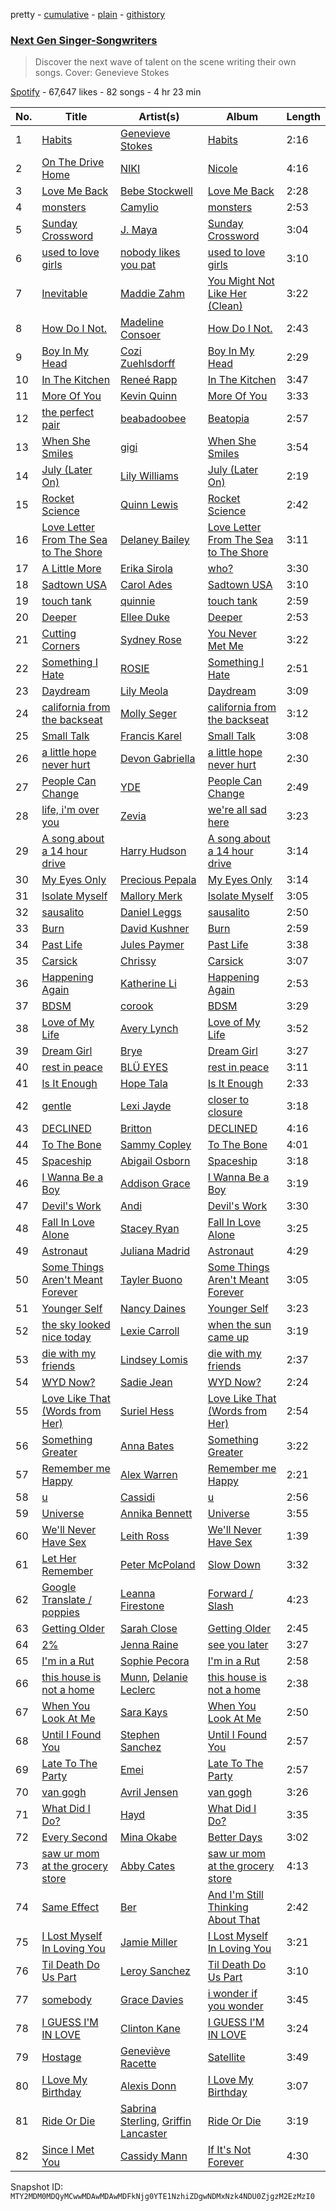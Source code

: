 pretty - [cumulative](/playlists/cumulative/37i9dQZF1DXdbTERrLjYkP.md) - [plain](/playlists/plain/37i9dQZF1DXdbTERrLjYkP) - [githistory](https://github.githistory.xyz/mackorone/spotify-playlist-archive/blob/main/playlists/plain/37i9dQZF1DXdbTERrLjYkP)

### [Next Gen Singer\-Songwriters](https://open.spotify.com/playlist/37i9dQZF1DXdbTERrLjYkP)

> Discover the next wave of talent on the scene writing their own songs\. Cover: Genevieve Stokes

[Spotify](https://open.spotify.com/user/spotify) - 67,647 likes - 82 songs - 4 hr 23 min

| No. | Title | Artist(s) | Album | Length |
|---|---|---|---|---|
| 1 | [Habits](https://open.spotify.com/track/4UGvqm3e7UElrrriPtnhwz) | [Genevieve Stokes](https://open.spotify.com/artist/2uaMjmR0IE0K3oKTQrNZVQ) | [Habits](https://open.spotify.com/album/4KKuhABzFkGE9UAucodfUo) | 2:16 |
| 2 | [On The Drive Home](https://open.spotify.com/track/5HXQI1AJwzmnxLVm7BW1kV) | [NIKI](https://open.spotify.com/artist/2kxP07DLgs4xlWz8YHlvfh) | [Nicole](https://open.spotify.com/album/7gK4I6eM9fYJCfq4IeHx1t) | 4:16 |
| 3 | [Love Me Back](https://open.spotify.com/track/6gbk2Uxer4YJ1uJ9TKt9EI) | [Bebe Stockwell](https://open.spotify.com/artist/2KPSR6XA83w8XYrwWekhA9) | [Love Me Back](https://open.spotify.com/album/3FSnxrJFGEaDSo0pddtkbh) | 2:28 |
| 4 | [monsters](https://open.spotify.com/track/6cQ8IRL1UQR11v4wD4wjo8) | [Camylio](https://open.spotify.com/artist/2Mf6MBoMOgpxxm3QuH9Tk4) | [monsters](https://open.spotify.com/album/0VQQcjbZgXrYNNxijIRva6) | 2:53 |
| 5 | [Sunday Crossword](https://open.spotify.com/track/3CB973XnoNN2QBAF5yaBxU) | [J\. Maya](https://open.spotify.com/artist/6uFYqDeLIwfURuF1yxVqJU) | [Sunday Crossword](https://open.spotify.com/album/6m0eoETUxlI5sWCW6e9akR) | 3:04 |
| 6 | [used to love girls](https://open.spotify.com/track/6g8H6zcEjkQKoKrorN92h7) | [nobody likes you pat](https://open.spotify.com/artist/7pxMZWBZWMMRH3USeGtu1I) | [used to love girls](https://open.spotify.com/album/1aCojGKRcnIPz5XvokeKkX) | 3:10 |
| 7 | [Inevitable](https://open.spotify.com/track/16aUfGKznCQHHi00xCFy6v) | [Maddie Zahm](https://open.spotify.com/artist/5dtPlx7yKOo7KdZGyrfFIq) | [You Might Not Like Her \(Clean\)](https://open.spotify.com/album/1qZD8GiN2m2wxydGdXHpYT) | 3:22 |
| 8 | [How Do I Not.](https://open.spotify.com/track/2HQDOhUcS51VcBem0jmYjJ) | [Madeline Consoer](https://open.spotify.com/artist/1bw2RHxmR0mo75zcrlarDo) | [How Do I Not.](https://open.spotify.com/album/5P2C1iE7qzQkMKHgzsNwo6) | 2:43 |
| 9 | [Boy In My Head](https://open.spotify.com/track/78hDYhsksee92GDqlZumdJ) | [Cozi Zuehlsdorff](https://open.spotify.com/artist/5wMfct6VVvaVQ8xGCXxIUa) | [Boy In My Head](https://open.spotify.com/album/3735SIva27EuXcwKiyugRb) | 2:29 |
| 10 | [In The Kitchen](https://open.spotify.com/track/0XmN2KXDcNbcpeeUoB1HTV) | [Reneé Rapp](https://open.spotify.com/artist/2hUYKu1x0UZQXvzCmggvSn) | [In The Kitchen](https://open.spotify.com/album/3AjfnMxAc6JajluGMxja3Q) | 3:47 |
| 11 | [More Of You](https://open.spotify.com/track/06kYozo6Am3njAuYXy7XJw) | [Kevin Quinn](https://open.spotify.com/artist/3HTHz4rj84gMMV8T3u81op) | [More Of You](https://open.spotify.com/album/6BPN1ae8Yj3YBjA4smeT6p) | 3:33 |
| 12 | [the perfect pair](https://open.spotify.com/track/41P6Tnd8KIHqON0QIydx6a) | [beabadoobee](https://open.spotify.com/artist/35l9BRT7MXmM8bv2WDQiyB) | [Beatopia](https://open.spotify.com/album/2rhNQbqRNxiNQkDXTffe1V) | 2:57 |
| 13 | [When She Smiles](https://open.spotify.com/track/0GBoforl4fd70EQkYkYqIf) | [gigi](https://open.spotify.com/artist/3FVGHhoCQxw0fmNhRMhmOT) | [When She Smiles](https://open.spotify.com/album/2kVhRjlUMhPF9ewhBB3y7j) | 3:54 |
| 14 | [July \(Later On\)](https://open.spotify.com/track/4aOn1poQUctDNYifxmgK61) | [Lily Williams](https://open.spotify.com/artist/1f2q4venkA2pATVTmWhS6Z) | [July \(Later On\)](https://open.spotify.com/album/67pdoqq7ID77qBa26APJ2m) | 2:19 |
| 15 | [Rocket Science](https://open.spotify.com/track/6iTCiGPIy42IDvm0PWDWLA) | [Quinn Lewis](https://open.spotify.com/artist/5n69lhq7BLWqnSjJgNPRh4) | [Rocket Science](https://open.spotify.com/album/7Cb2mXAxynvJSKO4w2DBHN) | 2:42 |
| 16 | [Love Letter From The Sea to The Shore](https://open.spotify.com/track/2uPFYzZXZSgIP6AHKneCLT) | [Delaney Bailey](https://open.spotify.com/artist/3Os4q49SgEN0Tv3fxKw3Sp) | [Love Letter From The Sea to The Shore](https://open.spotify.com/album/5OTyzmAOlaJviW3PhFsxz0) | 3:11 |
| 17 | [A Little More](https://open.spotify.com/track/79Brj2zZ0x84BxnJZ2q5Wd) | [Erika Sirola](https://open.spotify.com/artist/1OHw2r7Diz2rc9JktaFV6N) | [who?](https://open.spotify.com/album/6hJ2X3eSAb9aCeX0isGxl8) | 3:30 |
| 18 | [Sadtown USA](https://open.spotify.com/track/5isaeQhLPaB5dGg0ccJOuX) | [Carol Ades](https://open.spotify.com/artist/3WuoKYR1zeLGxR29c53Vdr) | [Sadtown USA](https://open.spotify.com/album/6mKq3sxLNkjr8k7fFkGENN) | 3:10 |
| 19 | [touch tank](https://open.spotify.com/track/7DrzZN5jaDyE0a0tVuVWnj) | [quinnie](https://open.spotify.com/artist/4aEuFytRb43SAgjchJDk5e) | [touch tank](https://open.spotify.com/album/4cH0G6g1NcPguHQ8aOk1h6) | 2:59 |
| 20 | [Deeper](https://open.spotify.com/track/1R7TJhZujfy7N2fk3wLTrn) | [Ellee Duke](https://open.spotify.com/artist/0mVpmPb8A2f3SZzLwsfY2N) | [Deeper](https://open.spotify.com/album/5NPjgNqomchHldXQcN140j) | 2:53 |
| 21 | [Cutting Corners](https://open.spotify.com/track/6AN3OGCZP8a7935tvYrgDD) | [Sydney Rose](https://open.spotify.com/artist/5vx4pDmiFDyKMhuOIgpiRv) | [You Never Met Me](https://open.spotify.com/album/4rVsCVbWLQWEUXsOfPRzEg) | 3:22 |
| 22 | [Something I Hate](https://open.spotify.com/track/55yU2X0SZI3KFEz7B4YsMd) | [ROSIE](https://open.spotify.com/artist/2bp65KnFOIsIosBoqPzvNL) | [Something I Hate](https://open.spotify.com/album/0sRyc5tDvYwBGm3Rgq5dHo) | 2:51 |
| 23 | [Daydream](https://open.spotify.com/track/7CFPVdKn4FFkIm7rZYhNZQ) | [Lily Meola](https://open.spotify.com/artist/5WC6EbIrTO76x30w5LtzS6) | [Daydream](https://open.spotify.com/album/7N2QQisOFbQ0rWHDwIKd8O) | 3:09 |
| 24 | [california from the backseat](https://open.spotify.com/track/17vwIZ7XPQzJE91ljTjuM5) | [Molly Seger](https://open.spotify.com/artist/0WtS5MfE3iVJN9puXPCjJ9) | [california from the backseat](https://open.spotify.com/album/41uZXshRhF6F1ivv7l58F9) | 3:12 |
| 25 | [Small Talk](https://open.spotify.com/track/5J17jC78SZXMPfcoCvs0Uk) | [Francis Karel](https://open.spotify.com/artist/2ICBdsgeKJwqgRZv2yU5s6) | [Small Talk](https://open.spotify.com/album/7iuROt2yxUMHIrFFni6pyh) | 3:08 |
| 26 | [a little hope never hurt](https://open.spotify.com/track/6WsRXTqNCcY6xplZdac3wB) | [Devon Gabriella](https://open.spotify.com/artist/1rfIKfqoygAsxTWBdzVO2i) | [a little hope never hurt](https://open.spotify.com/album/41e2z36Vmlzd4bTmmkXIY7) | 2:30 |
| 27 | [People Can Change](https://open.spotify.com/track/0dtysSew3Hb1o8e4h1IPSz) | [YDE](https://open.spotify.com/artist/1evuFyLdwoIOIrYxMUfnWW) | [People Can Change](https://open.spotify.com/album/5VR3ZzZuM7c4LaHu1vjOBV) | 2:49 |
| 28 | [life, i'm over you](https://open.spotify.com/track/4tI1u9uQXYLnswRzcysxDo) | [Zevia](https://open.spotify.com/artist/6z9k3E8sR90LH0N4zyOxUu) | [we're all sad here](https://open.spotify.com/album/1twRDbvHKiuFTLeAKfMbH4) | 3:23 |
| 29 | [A song about a 14 hour drive](https://open.spotify.com/track/6DQo14uIZJpra7QYQqY165) | [Harry Hudson](https://open.spotify.com/artist/3btNpz9NEJ8ml352B8S7Qr) | [A song about a 14 hour drive](https://open.spotify.com/album/3LMduFUb5BYbMTTgGWK4RK) | 3:14 |
| 30 | [My Eyes Only](https://open.spotify.com/track/2iD1Ogu3Mck9MuMKIgIBVG) | [Precious Pepala](https://open.spotify.com/artist/2i6GoBzXmwxdD44bUM26M1) | [My Eyes Only](https://open.spotify.com/album/1VChtX56VENbyIyKw0NP19) | 3:14 |
| 31 | [Isolate Myself](https://open.spotify.com/track/24i28lemdaXJuEpmWcoDzU) | [Mallory Merk](https://open.spotify.com/artist/5GHFapUxfP2H2xxuMytwaF) | [Isolate Myself](https://open.spotify.com/album/2m6MKgiZRApIMIxOAptu3C) | 3:05 |
| 32 | [sausalito](https://open.spotify.com/track/0vC9FoWDvGGguQj8csTwnQ) | [Daniel Leggs](https://open.spotify.com/artist/39csiig8WOh2SMguk2nuL5) | [sausalito](https://open.spotify.com/album/3VoZjgGkRjR1aPA0jUeuaX) | 2:50 |
| 33 | [Burn](https://open.spotify.com/track/3gw2Mz111daFVWm7IF0Gb7) | [David Kushner](https://open.spotify.com/artist/33NVpKoXjItPwUJTMZIOiY) | [Burn](https://open.spotify.com/album/5GHOtUAqaPIoUtfQwIQz79) | 2:59 |
| 34 | [Past Life](https://open.spotify.com/track/5Y5GCQcDkcndKKiKel6tK8) | [Jules Paymer](https://open.spotify.com/artist/5RsYo1rckHPH2ERWm3tGeS) | [Past Life](https://open.spotify.com/album/1dTTM2vQpUbvmEYaMAS0rm) | 3:38 |
| 35 | [Carsick](https://open.spotify.com/track/53QIhVdWpIG3NmpkhoqFy6) | [Chrissy](https://open.spotify.com/artist/3QwRBjTeM46BQmREpCiL6f) | [Carsick](https://open.spotify.com/album/2kvGRMPD2fjjzJS9Wwaqdz) | 3:07 |
| 36 | [Happening Again](https://open.spotify.com/track/1XYb7j151Uoan1RVDpt9F4) | [Katherine Li](https://open.spotify.com/artist/6C7CCNJVIGEla8AI1LuBxI) | [Happening Again](https://open.spotify.com/album/6Kf3JOaJGuR058TJqrB4gM) | 2:53 |
| 37 | [BDSM](https://open.spotify.com/track/73WojSE8AHCQvfAcNaDjR8) | [corook](https://open.spotify.com/artist/1rNVlQNJSIESCd5mixdqMt) | [BDSM](https://open.spotify.com/album/4tJMW1h9dl8cTRBdWJoDAf) | 3:29 |
| 38 | [Love of My Life](https://open.spotify.com/track/2KC89XSvZn9EEk8Dt7VuG9) | [Avery Lynch](https://open.spotify.com/artist/7aO285xSsCbjy0q9zEqXEk) | [Love of My Life](https://open.spotify.com/album/2aH0R3lc7cJVwjiQTzoBYp) | 3:52 |
| 39 | [Dream Girl](https://open.spotify.com/track/40NJ6IcslmhpnxVCY0mQUl) | [Brye](https://open.spotify.com/artist/6Z5uMO0V6jlOuZ7LUDrSsC) | [Dream Girl](https://open.spotify.com/album/1d3os2x0L52pyezqlC0lpj) | 3:27 |
| 40 | [rest in peace](https://open.spotify.com/track/20ACQf24bEwSVnKAhVfH5u) | [BLÜ EYES](https://open.spotify.com/artist/2gI1WfmpFmmgSRojy4Jup2) | [rest in peace](https://open.spotify.com/album/0sE1YP1nRz29DgpaogCRsE) | 3:11 |
| 41 | [Is It Enough](https://open.spotify.com/track/5CiwHSUDf9C1Uv0r4nUVLd) | [Hope Tala](https://open.spotify.com/artist/74CcYmmNeHKe5PrZaISk8e) | [Is It Enough](https://open.spotify.com/album/6zmkcJhd5cv7pBrQYPDYfY) | 2:33 |
| 42 | [gentle](https://open.spotify.com/track/7LhVGZrF9jgkT97CaKTlds) | [Lexi Jayde](https://open.spotify.com/artist/69761NObDw2KwmmFgZmxzC) | [closer to closure](https://open.spotify.com/album/6CfZkq2gT8JmDKJGgHOIf1) | 3:18 |
| 43 | [DECLINED](https://open.spotify.com/track/1OvTmyB5Rh9Gn1rqlqgTMY) | [Britton](https://open.spotify.com/artist/2VjEhHV3KaZlYg2js0Mqr0) | [DECLINED](https://open.spotify.com/album/0BVDq72SfkUvDv11NuLyHP) | 4:16 |
| 44 | [To The Bone](https://open.spotify.com/track/31A6HUffhAwFHlk5akfxiD) | [Sammy Copley](https://open.spotify.com/artist/2Ss8myJnkg66YWeaVqtOmN) | [To The Bone](https://open.spotify.com/album/2pBLBGkgGi5xgoPz5Wqudg) | 4:01 |
| 45 | [Spaceship](https://open.spotify.com/track/2H5swlv8mYd3P6R8mgeAPZ) | [Abigail Osborn](https://open.spotify.com/artist/5gv5fvzy1TWJmDj7jyMiLO) | [Spaceship](https://open.spotify.com/album/6D6ziDPPrgFye3Q0rJ4Bxv) | 3:18 |
| 46 | [I Wanna Be a Boy](https://open.spotify.com/track/5waXXk9DjEZ7LvaeDylbte) | [Addison Grace](https://open.spotify.com/artist/39EIRTZx1JjfeDLVdbj2ap) | [I Wanna Be a Boy](https://open.spotify.com/album/1CqhdFxHAyTGkmJNZMrHNw) | 3:19 |
| 47 | [Devil's Work](https://open.spotify.com/track/0RRZVMWLdovT58YKbVG4sV) | [Andi](https://open.spotify.com/artist/7fEXIS5LgSLbCdzTePqe0V) | [Devil's Work](https://open.spotify.com/album/5E0v1l0J7Nd3smRv9NYMKk) | 3:30 |
| 48 | [Fall In Love Alone](https://open.spotify.com/track/5xwBIieMMFUmLDgvG4DjFe) | [Stacey Ryan](https://open.spotify.com/artist/3sXwEUqxSzb11VpuFa5cvJ) | [Fall In Love Alone](https://open.spotify.com/album/0ASnNAycI0eu91gMm9Jfe4) | 3:25 |
| 49 | [Astronaut](https://open.spotify.com/track/7oC2PFdQllzwRhsaTWQUAX) | [Juliana Madrid](https://open.spotify.com/artist/6RhkgeqhRai3jy4ULSlxFx) | [Astronaut](https://open.spotify.com/album/1lvviZbYiV4VJpawVDcXVm) | 4:29 |
| 50 | [Some Things Aren't Meant Forever](https://open.spotify.com/track/3rbOx276Sg54mKg1wtw3TZ) | [Tayler Buono](https://open.spotify.com/artist/5doPfvddXXjtQIJu9rQEz5) | [Some Things Aren't Meant Forever](https://open.spotify.com/album/6oXh4YBENKSxvNm1qwdwru) | 3:05 |
| 51 | [Younger Self](https://open.spotify.com/track/6URJ4SjwwDw8XOFwYN6rY5) | [Nancy Daines](https://open.spotify.com/artist/4OJNnbwrNhUSPNJGvL71jR) | [Younger Self](https://open.spotify.com/album/6AkBIRxlFJ7lW4gcjl3aNe) | 3:23 |
| 52 | [the sky looked nice today](https://open.spotify.com/track/1R0WKnVaUrZbEyJNHSVlgX) | [Lexie Carroll](https://open.spotify.com/artist/0j3JsMUkjmRIqTi1xQ5dp0) | [when the sun came up](https://open.spotify.com/album/2MrUkSTLolgDJTboaxwCXl) | 3:19 |
| 53 | [die with my friends](https://open.spotify.com/track/3fVNNTKNNZr7qkoxk6frOL) | [Lindsey Lomis](https://open.spotify.com/artist/7qY2O8bWspXlSwQl5JAkvn) | [die with my friends](https://open.spotify.com/album/4p0YtcDjEjfDcQ1CDclkY2) | 2:37 |
| 54 | [WYD Now?](https://open.spotify.com/track/3ZBeHiRJUj1vdiU8zzGPgb) | [Sadie Jean](https://open.spotify.com/artist/0sMAHzxguan2KpnKFZPW2d) | [WYD Now?](https://open.spotify.com/album/7vHnOZjiqPEgDP6BkmEp2Z) | 2:24 |
| 55 | [Love Like That \(Words from Her\)](https://open.spotify.com/track/1ALOR6EcFzN0AcIAzwWl2U) | [Suriel Hess](https://open.spotify.com/artist/5MLIxVYkY4Fc2dwdaYSS8G) | [Love Like That \(Words from Her\)](https://open.spotify.com/album/2cyVImStYiCtHmE3xdlWIy) | 2:54 |
| 56 | [Something Greater](https://open.spotify.com/track/7rHQU2YxurHZZv2KgH2bmu) | [Anna Bates](https://open.spotify.com/artist/4JLqUtfyFvInfcLILCOIJx) | [Something Greater](https://open.spotify.com/album/25KmIokaKnmcktRqyafh12) | 3:22 |
| 57 | [Remember me Happy](https://open.spotify.com/track/6LmgJRJKksk4FlSWBBLWpw) | [Alex Warren](https://open.spotify.com/artist/0fTSzq9jAh4c36UVb4V7CB) | [Remember me Happy](https://open.spotify.com/album/1mtobYhOLhqQzk9V5zSxKj) | 2:21 |
| 58 | [u](https://open.spotify.com/track/7rdszPyYKNM1W5Y2CMRwJI) | [Cassidi](https://open.spotify.com/artist/3hHnYAexHQ3wYGYno6LArK) | [u](https://open.spotify.com/album/1A51GvRGFj70bKPZMF5KRN) | 2:56 |
| 59 | [Universe](https://open.spotify.com/track/6Cm5uLnM47WzZUZifIqMgM) | [Annika Bennett](https://open.spotify.com/artist/6p6WfcngzvbVPbmV9HMb5l) | [Universe](https://open.spotify.com/album/6UI2kIBhFmj2LRcfRzjnQl) | 3:55 |
| 60 | [We'll Never Have Sex](https://open.spotify.com/track/4zXuYQNDmw3dlauyc8q3Kd) | [Leith Ross](https://open.spotify.com/artist/4nxKz1dRYXnsGzN1lUURtG) | [We'll Never Have Sex](https://open.spotify.com/album/7ji2CX2KOzJgYY1Du1aaS3) | 1:39 |
| 61 | [Let Her Remember](https://open.spotify.com/track/5LO2ZPe4MPJqrTyGnhypyL) | [Peter McPoland](https://open.spotify.com/artist/23E65IfLBGQv0FBrMwCcG2) | [Slow Down](https://open.spotify.com/album/5DetXihzyXyvc9JDXaQsCU) | 3:32 |
| 62 | [Google Translate / poppies](https://open.spotify.com/track/5SWkedKGlTLmjMRvhu0xXX) | [Leanna Firestone](https://open.spotify.com/artist/31431J9PD3bfNsPKkezt0d) | [Forward / Slash](https://open.spotify.com/album/2pBKpl9tmGPszEickvA8qi) | 4:23 |
| 63 | [Getting Older](https://open.spotify.com/track/3ug0z5meuf80xze4Pq7KUf) | [Sarah Close](https://open.spotify.com/artist/5nQybVOGIy5TZ1XK9CaDiS) | [Getting Older](https://open.spotify.com/album/0QlI1E0LgBtZNHeCGt0WSI) | 2:45 |
| 64 | [2%](https://open.spotify.com/track/4fV8zuE5GmRCjzl8b3JUgg) | [Jenna Raine](https://open.spotify.com/artist/3aHe9rMa5HFTjXHw8tEz0A) | [see you later](https://open.spotify.com/album/2nf6Ptrirj20PgJaGqZhcE) | 3:27 |
| 65 | [I'm in a Rut](https://open.spotify.com/track/0W5JUrUOQmQbTmUOQwk7vx) | [Sophie Pecora](https://open.spotify.com/artist/1djGyQAjyVQh0HWCYMHCcB) | [I'm in a Rut](https://open.spotify.com/album/2JQiACEDZjhS8MmaCgqo6n) | 2:58 |
| 66 | [this house is not a home](https://open.spotify.com/track/7CKDmTfTBNp6cezLioRqRs) | [Munn](https://open.spotify.com/artist/3cKS6z9VNfN9u5ZyNiph4l), [Delanie Leclerc](https://open.spotify.com/artist/547XK7rrl55NSCTqDa7TUx) | [this house is not a home](https://open.spotify.com/album/4sfBi3CDkc1y3k5MiReoLJ) | 2:38 |
| 67 | [When You Look At Me](https://open.spotify.com/track/0KGeOj6DJXfCMGkLYiz4fB) | [Sara Kays](https://open.spotify.com/artist/7Lk9V7E1u5gqSHmtcKlOqH) | [When You Look At Me](https://open.spotify.com/album/1UMiyaleD0o4UQnWTrNDMk) | 2:50 |
| 68 | [Until I Found You](https://open.spotify.com/track/0T5iIrXA4p5GsubkhuBIKV) | [Stephen Sanchez](https://open.spotify.com/artist/5XKFrudbV4IiuE5WuTPRmT) | [Until I Found You](https://open.spotify.com/album/18CtLoAMTr7F8ngtuM6D8i) | 2:57 |
| 69 | [Late To The Party](https://open.spotify.com/track/1rbpKQH9Ln0ySrOV3wtWV7) | [Emei](https://open.spotify.com/artist/7E2aQQjErJocovYFjYLzWU) | [Late To The Party](https://open.spotify.com/album/3DzDXbB7Zp4rOiXkLmKKhX) | 2:57 |
| 70 | [van gogh](https://open.spotify.com/track/5rfuxu9SeVji8qyeeltjI6) | [Avril Jensen](https://open.spotify.com/artist/5V9RpFO4rgqQ1P5ZLbMVqA) | [van gogh](https://open.spotify.com/album/5VI3LQqNNX2ptjVQgmff3a) | 3:26 |
| 71 | [What Did I Do?](https://open.spotify.com/track/3olUFMwgASQGeXrlm4g6OH) | [Hayd](https://open.spotify.com/artist/1adGvsK8A0XG2D18ufk7fZ) | [What Did I Do?](https://open.spotify.com/album/74WdQxAgACeqOaId2H4W7I) | 3:35 |
| 72 | [Every Second](https://open.spotify.com/track/0GxUJLTF4RanPVwY1YpcZ3) | [Mina Okabe](https://open.spotify.com/artist/5BS8KSKJPeLeXfABQx0bXl) | [Better Days](https://open.spotify.com/album/5SrnJoj6SyYblCwkraKsha) | 3:02 |
| 73 | [saw ur mom at the grocery store](https://open.spotify.com/track/3Ax7eKZ1Mgov2hn5LzCB9U) | [Abby Cates](https://open.spotify.com/artist/2LwlPBOoq9EqTOmKi4lJ2n) | [saw ur mom at the grocery store](https://open.spotify.com/album/4smhUC8DjcBD3i0hIOlkYP) | 4:13 |
| 74 | [Same Effect](https://open.spotify.com/track/67qQFuqX1hVcWCoGPB5BiU) | [Ber](https://open.spotify.com/artist/3yojdgzMmWK3m7QABkOr7x) | [And I'm Still Thinking About That](https://open.spotify.com/album/6Qt31GMG9GnQI9Zjyhq22B) | 2:42 |
| 75 | [I Lost Myself In Loving You](https://open.spotify.com/track/2ySPkHH3mHCP3r3T040M5V) | [Jamie Miller](https://open.spotify.com/artist/2LkkwxA19J8C52wPQl5bG6) | [I Lost Myself In Loving You](https://open.spotify.com/album/1gLySgZluGmfvNYkny3H0C) | 3:21 |
| 76 | [Til Death Do Us Part](https://open.spotify.com/track/4HkyqRGphINv1xhlP7xPEC) | [Leroy Sanchez](https://open.spotify.com/artist/1qwVM2JnEMXbKgvZESGsRn) | [Til Death Do Us Part](https://open.spotify.com/album/6AE7Jgr7arm1a48S8wOjvK) | 3:10 |
| 77 | [somebody](https://open.spotify.com/track/44qxpRkE9t5xutQB6zCpTF) | [Grace Davies](https://open.spotify.com/artist/55VbVrjmAWcvCknVFfPzvK) | [i wonder if you wonder](https://open.spotify.com/album/3Mz1DFcunKLU3ki7iVX26t) | 3:45 |
| 78 | [I GUESS I'M IN LOVE](https://open.spotify.com/track/1is8gU4RVcN4J8xItxWoOY) | [Clinton Kane](https://open.spotify.com/artist/7okSU80WTrn4LXlyXYbX3P) | [I GUESS I'M IN LOVE](https://open.spotify.com/album/56meo2KJ9tRlaGUHSGfTpP) | 3:24 |
| 79 | [Hostage](https://open.spotify.com/track/1ndqHrik6dcm5ZIu7bZUY0) | [Geneviève Racette](https://open.spotify.com/artist/3puoZ6FIQPCCA2mX9Yh6fU) | [Satellite](https://open.spotify.com/album/7cTthdPgZAHv44s7VCar46) | 3:49 |
| 80 | [I Love My Birthday](https://open.spotify.com/track/7n7hPWER2dtJovBznJHa8W) | [Alexis Donn](https://open.spotify.com/artist/5oS6l0G47YindNtVFTzuGf) | [I Love My Birthday](https://open.spotify.com/album/4FT9kjBjX9zpfxtqPCVUxB) | 3:07 |
| 81 | [Ride Or Die](https://open.spotify.com/track/1ly4juuAEfCQbkfioOL8v0) | [Sabrina Sterling](https://open.spotify.com/artist/2TX3RFFIqwzwDjFMJN4nV9), [Griffin Lancaster](https://open.spotify.com/artist/2EsnUC4uKX3AV7CGyBClmy) | [Ride Or Die](https://open.spotify.com/album/1ZhAKhbixWHAHiZDrNLyI7) | 3:19 |
| 82 | [Since I Met You](https://open.spotify.com/track/34VVaSIR9qIwlz8tihRMPq) | [Cassidy Mann](https://open.spotify.com/artist/6RJL8I7zuC8mVHP5u9juRu) | [If It's Not Forever](https://open.spotify.com/album/5OhIJcMEADcrAKH5kkAvzT) | 4:30 |

Snapshot ID: `MTY2MDM0MDQyMCwwMDAwMDAwMDFkNjg0YTE1NzhiZDgwNDMxNzk4NDU0ZjgzM2EzMzI0`
